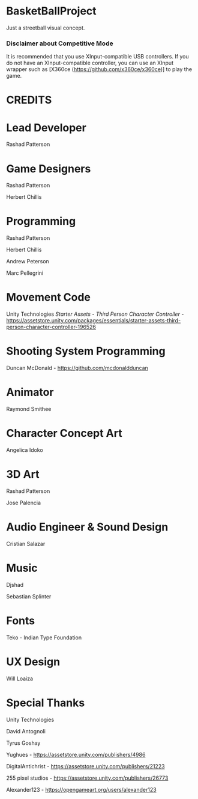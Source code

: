 # BasketBallProject

Just a streetball visual concept.

### Disclaimer about Competitive Mode
It is recommended that you use XInput-compatible USB controllers. If you do not have an XInput-compatible controller, you can use an XInput wrapper such as [X360ce (https://github.com/x360ce/x360ce)] to play the game.

# CREDITS

# Lead Developer
Rashad Patterson 

# Game Designers
Rashad Patterson

Herbert Chillis

# Programming
Rashad Patterson

Herbert Chillis

Andrew Peterson

Marc Pellegrini

# Movement Code
Unity Technologies _Starter Assets - Third Person Character Controller_ - https://assetstore.unity.com/packages/essentials/starter-assets-third-person-character-controller-196526

# Shooting System Programming
Duncan McDonald - https://github.com/mcdonaldduncan

# Animator
Raymond Smithee

# Character Concept Art 
Angelica Idoko

# 3D Art
Rashad Patterson

Jose Palencia

# Audio Engineer & Sound Design
Cristian Salazar

# Music
Djshad

Sebastian Splinter

# Fonts
Teko - Indian Type Foundation

# UX Design
Will Loaiza


# Special Thanks
Unity Technologies

David Antognoli

Tyrus Goshay

Yughues - https://assetstore.unity.com/publishers/4986

DigitalAntichrist - https://assetstore.unity.com/publishers/21223

255 pixel studios - https://assetstore.unity.com/publishers/26773

Alexander123 - https://opengameart.org/users/alexander123
